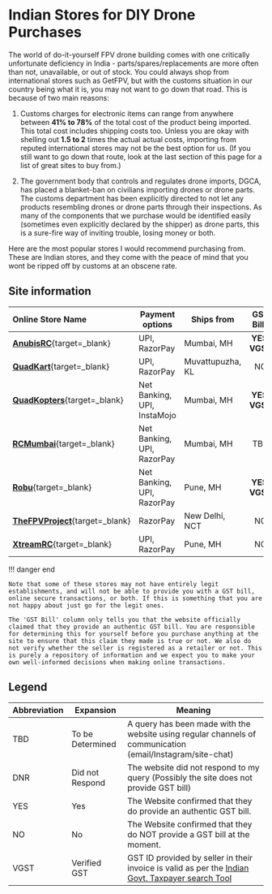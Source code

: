 # Indian Stores for DIY Drone Purchases

The world of do-it-yourself FPV drone building comes with one critically unfortunate deficiency in India - parts/spares/replacements are more often than not, unavailable, or out of stock. You could always shop from international stores such as GetFPV, but with the customs situation in our country being what it is, you may not want to go down that road. This is because of two main reasons:

1. Customs charges for electronic items can range from anywhere between **41% to 78%** of the total cost of the product being imported. This total cost includes shipping costs too. Unless you are okay with shelling out **1.5 to 2** times the actual actual costs, importing from reputed international stores may not be the best option for us. (If you still want to go down that route, look at the last section of this page for a list of great sites to buy from.)

2. The government body that controls and regulates drone imports, DGCA, has placed a blanket-ban on civilians importing drones or drone parts. The customs department has been explicitly directed to not let any products resembling drones or drone parts through their inspections. As many of the components that we purchase would be identified easily (sometimes even explicitly declared by the shipper) as drone parts, this is a sure-fire way of inviting trouble, losing money or both.

Here are the most popular stores I would recommend purchasing from. These are Indian stores, and they come with the peace of mind that you wont be ripped off by customs at an obscene rate.

## **Site information**

| Online Store Name                                              | Payment options             | Ships from       |   GST Bill?   |         Contact Numbers          |
| :------------------------------------------------------------- | --------------------------- | ---------------- | :-----------: | :------------------------------: |
| [**AnubisRC**](https://anubisrc.com){target=\_blank}           | UPI, RazorPay               | Mumbai, MH       | **YES, VGST** | (+91)9819030753, (+91)9321623063 |
| [**QuadKart**](https://QuadKart.in){target=\_blank}            | UPI, RazorPay               | Muvattupuzha, KL |      NO       |         (+91)8281205193          |
| [**QuadKopters**](https://QuadKopters.com){target=\_blank}     | Net Banking, UPI, InstaMojo | Mumbai, MH       | **YES, VGST** |         (+91)8879926216          |
| [**RCMumbai**](https://QuadKopters.com){target=\_blank}        | Net Banking, UPI, RazorPay  | Mumbai, MH       |      TBD      | (+91)7678013993, (+91)7718043333 |
| [**Robu**](https://Robu.in){target=\_blank}                    | Net Banking, UPI, RazorPay  | Pune, MH         | **YES, VGST** | (+91)7678013993, (+91)7718043333 |
| [**TheFPVProject**](https://thefpvproject.com){target=\_blank} | RazorPay                    | New Delhi, NCT   |      NO       |         (+91)8750446575          |
| [**XtreamRC**](https://xtreamrc.com){target=\_blank}           | UPI, RazorPay               | Pune, MH         |      NO       |         (+91)9611195898          |

!!! danger end

    Note that some of these stores may not have entirely legit establishments, and will not be able to provide you with a GST bill, online secure transactions, or both. If this is something that you are not happy about just go for the legit ones.

    The 'GST Bill' column only tells you that the website officially claimed that they provide an authentic GST bill. You are responsible for determining this for yourself before you purchase anything at the site to ensure that this claim they made is true or not. We also do not verify whether the seller is registered as a retailer or not. This is purely a repository of information and we expect you to make your own well-informed decisions when making online transactions.

## Legend

| Abbreviation | Expansion        | Meaning                                                                                                                                           |
| ------------ | ---------------- | ------------------------------------------------------------------------------------------------------------------------------------------------- |
| TBD          | To be Determined | A query has been made with the website using regular channels of communication (email/Instagram/site-chat)                                        |
| DNR          | Did not Respond  | The website did not respond to my query (Possibly the site does not provide GST bill)                                                             |
| YES          | Yes              | The Website confirmed that they do provide an authentic GST bill.                                                                                 |
| NO           | No               | The Website confirmed that they do NOT provide a GST bill at the moment.                                                                          |
| VGST         | Verified GST     | GST ID provided by seller in their invoice is valid as per the [Indian Govt. Taxpayer search Tool](https://services.gst.gov.in/services/searchtp) |

